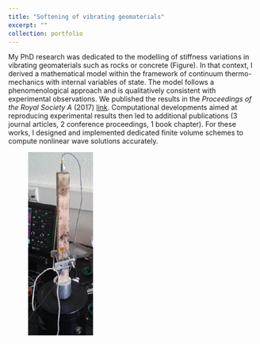 ```yaml
---
title: "Softening of vibrating geomaterials"
excerpt: ""
collection: portfolio
---
```


My PhD research was dedicated to the modelling of stiffness variations in vibrating geomaterials such as rocks or concrete (Figure). In that context, I derived a mathematical model within the framework of continuum thermo-mechanics with internal variables of state. The model follows a phenomenological approach and is qualitatively consistent with experimental observations. We published the results in the <i>Proceedings of the Royal Society A</i> (2017) [link](/publication/2017-05-31-prsa). Computational developments aimed at reproducing experimental results then led to additional publications (3 journal articles, 2 conference proceedings, 1 book chapter). For these works, I designed and implemented dedicated finite volume schemes to compute nonlinear wave solutions accurately.

<figure>
    <img src='/images/Slow.png' width="131" height="370">
</figure>
